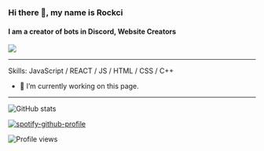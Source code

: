 ### Hi there 👋, my name is Rockci
#### I am a creator of bots in Discord, Website Creators
![](https://cdn.discordapp.com/attachments/788810278196084746/859357068929531914/tenor.gif)


---
Skills: JavaScript / REACT / JS / HTML / CSS / С++

- 🔭 I’m currently working on this page. 
---
![GitHub stats](https://github-readme-stats.vercel.app/api?username=Rockcii&show_icons=true)  

[![spotify-github-profile](https://spotify-github-profile.vercel.app/api/view?uid=p67wf0kpm7qqplo3qcm8fm555&cover_image=true&theme=default)](https://open.spotify.com/user/p67wf0kpm7qqplo3qcm8fm555?si=8178b63a1b6f46bf)

![Profile views](https://gpvc.arturio.dev/Rockcii)
